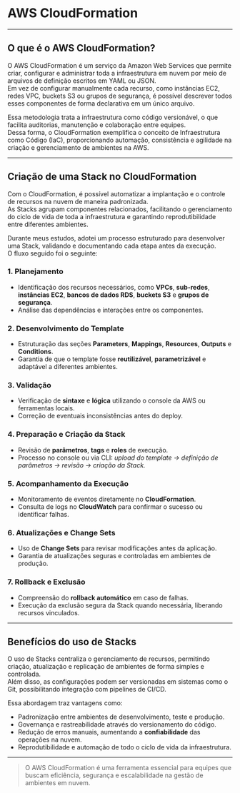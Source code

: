 # AWS CloudFormation

---

## O que é o AWS CloudFormation?

O AWS CloudFormation é um serviço da Amazon Web Services que permite criar, configurar e administrar toda a infraestrutura em nuvem por meio de arquivos de definição escritos em YAML ou JSON.  
Em vez de configurar manualmente cada recurso, como instâncias EC2, redes VPC, buckets S3 ou grupos de segurança, é possível descrever todos esses componentes de forma declarativa em um único arquivo.

Essa metodologia trata a infraestrutura como código versionável, o que facilita auditorias, manutenção e colaboração entre equipes.  
Dessa forma, o CloudFormation exemplifica o conceito de Infraestrutura como Código (IaC), proporcionando automação, consistência e agilidade na criação e gerenciamento de ambientes na AWS.

---

## Criação de uma Stack no CloudFormation

Com o CloudFormation, é possível automatizar a implantação e o controle de recursos na nuvem de maneira padronizada.  
As Stacks agrupam componentes relacionados, facilitando o gerenciamento do ciclo de vida de toda a infraestrutura e garantindo reprodutibilidade entre diferentes ambientes.

Durante meus estudos, adotei um processo estruturado para desenvolver uma Stack, validando e documentando cada etapa antes da execução.  
O fluxo seguido foi o seguinte:

### 1. Planejamento
- Identificação dos recursos necessários, como **VPCs**, **sub-redes**, **instâncias EC2**, **bancos de dados RDS**, **buckets S3** e **grupos de segurança**.  
- Análise das dependências e interações entre os componentes.

### 2. Desenvolvimento do Template
- Estruturação das seções **Parameters**, **Mappings**, **Resources**, **Outputs** e **Conditions**.  
- Garantia de que o template fosse **reutilizável**, **parametrizável** e adaptável a diferentes ambientes.

### 3. Validação
- Verificação de **sintaxe** e **lógica** utilizando o console da AWS ou ferramentas locais.  
- Correção de eventuais inconsistências antes do deploy.

### 4. Preparação e Criação da Stack
- Revisão de **parâmetros**, **tags** e **roles** de execução.  
- Processo no console ou via CLI: *upload do template → definição de parâmetros → revisão → criação da Stack.*

### 5. Acompanhamento da Execução
- Monitoramento de eventos diretamente no **CloudFormation**.  
- Consulta de logs no **CloudWatch** para confirmar o sucesso ou identificar falhas.

### 6. Atualizações e Change Sets
- Uso de **Change Sets** para revisar modificações antes da aplicação.  
- Garantia de atualizações seguras e controladas em ambientes de produção.

### 7. Rollback e Exclusão
- Compreensão do **rollback automático** em caso de falhas.  
- Execução da exclusão segura da Stack quando necessária, liberando recursos vinculados.

---

## Benefícios do uso de Stacks

O uso de Stacks centraliza o gerenciamento de recursos, permitindo criação, atualização e replicação de ambientes de forma simples e controlada.  
Além disso, as configurações podem ser versionadas em sistemas como o Git, possibilitando integração com pipelines de CI/CD.

Essa abordagem traz vantagens como:

- Padronização entre ambientes de desenvolvimento, teste e produção.  
- Governança e rastreabilidade através do versionamento do código.  
- Redução de erros manuais, aumentando a **confiabilidade** das operações na nuvem.  
- Reprodutibilidade e automação de todo o ciclo de vida da infraestrutura.

---

> O AWS CloudFormation é uma ferramenta essencial para equipes que buscam eficiência, segurança e escalabilidade na gestão de ambientes em nuvem.
